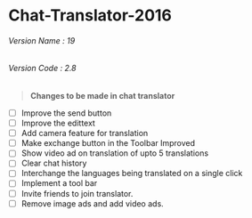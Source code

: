 # Chat-Translator-2016
###### Version Name : 19
###### Version Code : 2.8
> **Changes to be made in chat translator**
- [ ] Improve the send  button
- [ ] Improve the edittext 
- [ ] Add camera feature for translation
- [ ] Make exchange button in the Toolbar Improved
- [ ] Show video ad on translation of upto 5 translations
- [ ] Clear chat history
- [ ] Interchange the languages being translated on a single click
- [ ] Implement a tool bar
- [ ] Invite friends to join translator.
- [ ] Remove image ads and add video ads.
